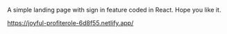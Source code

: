 A simple landing page with sign in feature coded in React. Hope you like it.

https://joyful-profiterole-6d8f55.netlify.app/
